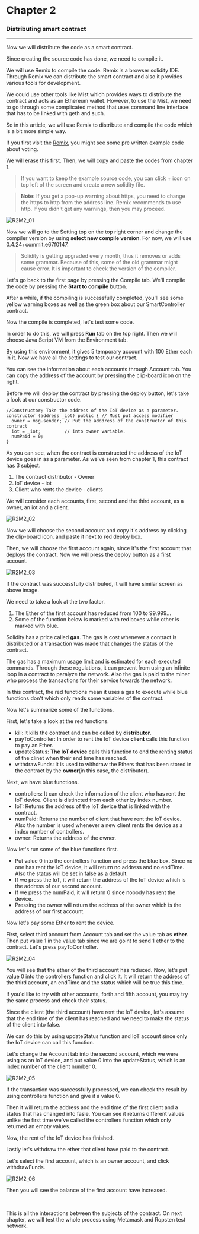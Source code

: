 # Chapter 2
### Distributing smart contract

---

Now we will distribute the code as a smart contract.

Since creating the source code has done, we need to compile it.

We will use Remix to compile the code.
Remix is a browser solidity IDE.
Through Remix we can distribute the smart contract and also it provides various tools for development.

We could use other tools like Mist which provides ways to distribute the contract and acts as an Ethereum wallet. However, to use the Mist, we need to go through some complicated method that uses command line interface that has to be linked with geth and such.

So in this article, we will use Remix to distribute and compile the code which is a bit more simple way.

If you first visit the [Remix](https://remix.ethereum.org/), you might see some pre written example code about voting.

We will erase this first.
Then, we will copy and paste the codes from chapter 1.
>If you want to keep the example source code, you can click + icon on top left of the screen and create a new solidity file.

>**Note:** If you get a pop-up warning about https, you need to change the https to http from the address line. Remix recommends to use http. If you didn't get any warnings, then you may proceed.

![R2M2_01](images/R2M2_01.png)

Now we will go to the Setting top on the top right corner and change the compiler version by using **select new compile version**.
For now, we will use  0.4.24+commit.e67f0147.

>Solidity is getting upgraded every month, thus it removes or adds some grammar.
Because of this, some of the old grammar might cause error. It is important to check the version of the compiler.

Let's go back to the first page by pressing the Compile tab. We'll compile the code by pressing the **Start to compile** button.

After a while, if the compiling is successfully completed, you'll see some yellow warning boxes as well as the green box about our SmartController contract.

Now the compile is completed, let's test some code.

In order to do this, we will press **Run** tab on the top right. Then we will choose Java Script VM from the Environment tab.

By using this environment, it gives 5 temporary account with 100 Ether each in it.
Now we have all the settings to test our contract.

You can see the information about each accounts through Account tab.
You can copy the address of the account by pressing the clip-board icon on the right.

Before we will deploy the contract by pressing the deploy button, let's take a look at our constructor code.

~~~Solidity
//Constructor; Take the address of the IoT device as a parameter.
constructor (address _iot) public { // Must put access modifier
  owner = msg.sender; // Put the adddress of the constructor of this contract
  iot = _iot;         // into owner variable.
  numPaid = 0;
}
~~~

As you can see, when the contract is constructed the address of the IoT device goes in as a parameter.
As we've seen from chapter 1, this contract has 3 subject.

1. The contract distributor - Owner
2. IoT device - iot
3. Client who rents the device - clients

We will consider each accounts, first, second and the third account, as a owner, an iot and a client.

![R2M2_02](images/R2M2_02.png)

Now we will choose the second account and copy it's address by clicking the clip-board icon.
and paste it next to red deploy box.

Then, we will choose the first account again, since it's the first account that deploys the contract.
Now we will press the deploy button as a first account.

![R2M2_03](images/R2M2_03.png)

If the contract was successfully distributed, it will have similar screen as above image.

We need to take a look at the two factor.

1. The Ether of the first account has reduced from 100 to 99.999...
2. Some of the function below is marked with red boxes while other is marked with blue.

Solidity has a price called **gas**. The gas is cost whenever a contract is distributed or a transaction was made that changes the status of the contract.

The gas has a maximum usage limit and is estimated for each executed commands. Through these regulations, it can prevent from using an infinite loop in a contract to paralyze the network.
Also the gas is paid to the miner who process the transactions for their service towards the network.

In this contract, the red functions mean it uses a gas to execute while blue functions don't which only reads some variables of the contract.

Now let's summarize some of the functions.

First, let's take a look at the red functions.
- kill: It kills the contract and can be called by **distributor**.
- payToController: In order to rent the IoT device **client** calls this function to pay an Ether.
- updateStatus: **The IoT device** calls this function to end the renting status of the clinet when their end time has reached.
- withdrawFunds: It is used to withdraw the Ethers that has been stored in the contract by the **owner**(in this case, the distributor).

Next, we have blue functions.
- controllers: It can check the information of the client who has rent the IoT device. Client is distincted from each other by index number.
- IoT: Returns the address of the IoT device that is linked with the contract.
- numPaid: Returns the number of client that have rent the IoT device. Also the number is used whenever a new client rents the device as a index number of controllers.
- owner: Returns the address of the owner.

Now let's run some of the blue functions first.
- Put value 0 into the controllers function and press the blue box. Since no one has rent the IoT device, it will return no address and no endTime. Also the status will be set in false as a default.
- If we press the IoT, it will return the address of the IoT device which is the address of our second account.
- If we press the numPaid, it will return 0 since nobody has rent the device.
- Pressing the owner will return the address of the owner which is the address of our first account.

Now let's pay some Ether to rent the device.

First, select third account from Account tab and set the value tab as **ether**. Then put value 1 in the value tab since we are goint to send 1 ether to the contract.
Let's press payToController.

![R2M2_04](images/R2M2_04.png)

You will see that the ether of the third account has reduced.
Now, let's put value 0 into the controllers function and click it. It will return the address of the third account, an endTime and the status which will be true this time.

If you'd like to try with other accounts, forth and fifth account, you may try the same process and check their status.

Since the client (the third account) have rent the IoT device, let's assume that the end time of the client has reached and we need to make the status of the client into false.

We can do this by using updateStatus function and IoT account since only the IoT device can call this function.

Let's change the Account tab into the second account, which we were using as an IoT device, and put value 0 into the updateStatus, which is an index number of the client number 0.

![R2M2_05](images/R2M2_05.png)

If the transaction was successfully processed, we can check the result by using controllers function and give it a value 0.

Then it will return the address and the end time of the first client and a status that has changed into fasle. You can see it returns different values unlike the first time we've called the controllers function which only returned an empty values.

Now, the rent of the IoT device has finished.

Lastly let's withdraw the ether that client have paid to the contract.

Let's select the first account, which is an owner account, and click withdrawFunds.

![R2M2_06](images/R2M2_06.png)

Then you will see the balance of the first account have increased.

<br>

This is all the interactions between the subjects of the contract.
On next chapter, we will test the whole process using Metamask and Ropsten test network.
